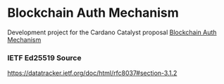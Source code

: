 # Blockchain Auth Mechanism

Development project for the Cardano Catalyst proposal [Blockchain Auth Mechanism](https://cardano.ideascale.com/a/dtd/Blockchain-Authentication-Mechanism/352005-48088)


### IETF Ed25519 Source

https://datatracker.ietf.org/doc/html/rfc8037#section-3.1.2
